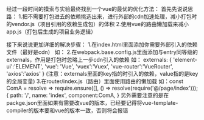 经过一段时间的摸索与实验最终找到一个vue的最优的优化方法：
首先先说说思路：
1.把不需要打包进去的依赖挑选出来，进行外部的cdn加速处理，减小打包时的vendor.js（项目引用的依赖生成包）的体积
2.使用vue的路由懒加载来减小app.js（打包后生成的项目业务逻辑）

接下来说说更加详细的解决步骤：
1.在index.html里面添加你需要外部引入的依赖文件（最好是cdn）
如：<script src="https://cdn.bootcss.com/vuex/2.4.0/vuex.min.js"></script>
2.在webpack.base.config.js里面添加与entry同等级的externals，作用是打包时忽略上一步cdn引入的依赖
如： externals: {
        'element-ui':'ELEMENT',
        'vue': 'Vue',
        'vuex':'Vuex',
        'vue-router':'VueRouter',
        'axios':'axios'
    }
(注意：externals里面的key指的时引入的依赖，value指的是key的全局变量)
3.在router/index.js（路由）里面使用路由的懒加载
如：const ComA = resolve => require.ensure([], () => resolve(require('@/page/index')));
    {
        path: '/',
        name: 'index',
        component:ComA,
    }
另外需要注意的是在packge.json里面如果有需要改vue的版本，已经要记得将vue-template-compiler的版本要和vue的版本一致，否则将会报错
    